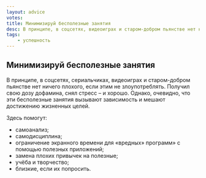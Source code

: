 ```yaml
---
layout: advice
votes:
title: Минимизируй бесполезные занятия
desc: В принципе, в соцсетях, видеоиграх и старом-добром пьянстве нет ничего плохого, если этим не злоупотреблять.
tags:
    - успешность
---
```


## Минимизируй бесполезные занятия

В принципе, в соцсетях, сериальчиках, видеоиграх и старом-добром пьянстве нет ничего плохого, если этим не злоупотреблять. Получил свою дозу дофамина, снял стресс – и хорошо. Однако, очевидно, что эти бесполезные занятия вызывают зависимость и мешают достижению жизненных целей.

Здесь помогут:

- самоанализ;
- самодисциплина;
- ограничение экранного времени для «вредных» программ» с помощью полезных приложений;
- замена плохих привычек на полезные;
- учёба и творчество;
- близкие, если их попросить.
